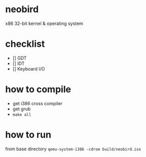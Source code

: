 # neobird
x86 32-bit kernel & operating system

# checklist
- [] GDT
- [] IDT
- [] Keyboard I/O

# how to compile
- get i386 cross compiler
- get grub
- `make all`

# how to run
from base directory
`qemu-system-i386 -cdrom build/neobird.iso`
  
  
